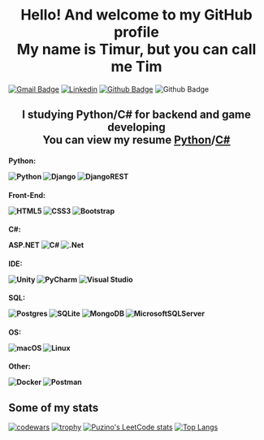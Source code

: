 <h1 align="center">Hello! And welcome to my GitHub profile<br/> My name is Timur, but you can call me Tim</h1>

[![Gmail Badge](https://img.shields.io/badge/-puzino000@gmail.com-c14438?style=flat&logo=Gmail&logoColor=white&link=mailto:puzino000@gmail.com)](mailto:puzino000@gmail.com) 
[![Linkedin](https://img.shields.io/badge/-Timur-0072b1?style=flat&logo=Linkedin&logoColor=white&link=https://www.linkedin.com/in/timur-puzino/)](https://www.linkedin.com/in/timur-puzino) 
[![Github Badge](https://img.shields.io/badge/-Puzino-grey?style=flat&logo=github&logoColor=white&link=https://github.com/Puzino/)](https://www.github.com/Puzino/)
![Github Badge](https://komarev.com/ghpvc/?username=Puzino)

<h2 align='center'>I studying Python/C# for backend and game developing<br/>
You can view my resume <a href='https://drive.google.com/file/d/1EsIhdxhpz9Zqh6vQiU_UG15ejOwt3lV1/view?usp=sharing' target=_blank><u>Python</u></a>/<a href='https://drive.google.com/file/d/1PK1D_ko_cgM766OZaQqkpiJ8bDHSrWUo/view?usp=sharing' target=_blank><u>C#</u></a></h2>

<h4>Python: 

![Python](https://img.shields.io/badge/python-3670A0?style=for-the-badge&logo=python&logoColor=ffdd54)
![Django](https://img.shields.io/badge/django-%23092E20.svg?style=for-the-badge&logo=django&logoColor=white)
![DjangoREST](https://img.shields.io/badge/DJANGO-REST-ff1709?style=for-the-badge&logo=django&logoColor=white&color=ff1709&labelColor=gray)
</h4>

<h4>Front-End:

![HTML5](https://img.shields.io/badge/html5-%23E34F26.svg?style=for-the-badge&logo=html5&logoColor=white)
![CSS3](https://img.shields.io/badge/css3-%231572B6.svg?style=for-the-badge&logo=css3&logoColor=white)
![Bootstrap](https://img.shields.io/badge/bootstrap-%238511FA.svg?style=for-the-badge&logo=bootstrap&logoColor=white)
</h4>
<h4>C#:
  
  ASP.NET
  ![C#](https://img.shields.io/badge/c%23-%23239120.svg?style=for-the-badge&logo=c-sharp&logoColor=white)
  ![.Net](https://img.shields.io/badge/.NET-5C2D91?style=for-the-badge&logo=.net&logoColor=white)
</h4>
<h4>IDE:

![Unity](https://img.shields.io/badge/unity-%23000000.svg?style=for-the-badge&logo=unity&logoColor=white)
![PyCharm](https://img.shields.io/badge/pycharm-143?style=for-the-badge&logo=pycharm&logoColor=black&color=black&labelColor=green)
![Visual Studio](https://img.shields.io/badge/Visual%20Studio-5C2D91.svg?style=for-the-badge&logo=visual-studio&logoColor=white)
</h4>
<h4>SQL:

![Postgres](https://img.shields.io/badge/postgres-%23316192.svg?style=for-the-badge&logo=postgresql&logoColor=white)
![SQLite](https://img.shields.io/badge/sqlite-%2307405e.svg?style=for-the-badge&logo=sqlite&logoColor=white)
![MongoDB](https://img.shields.io/badge/MongoDB-%234ea94b.svg?style=for-the-badge&logo=mongodb&logoColor=white)
![MicrosoftSQLServer](https://img.shields.io/badge/Microsoft%20SQL%20Server-CC2927?style=for-the-badge&logo=microsoft%20sql%20server&logoColor=white)
</h4>

<h4>OS:

![macOS](https://img.shields.io/badge/mac%20os-000000?style=for-the-badge&logo=macos&logoColor=F0F0F0)
![Linux](https://img.shields.io/badge/Linux-FCC624?style=for-the-badge&logo=linux&logoColor=black)
</h4>


<h4>Other:

  ![Docker](https://img.shields.io/badge/docker-%230db7ed.svg?style=for-the-badge&logo=docker&logoColor=white)
  ![Postman](https://img.shields.io/badge/Postman-FF6C37?style=for-the-badge&logo=postman&logoColor=white)
</h4>

<h2>Some of my stats</h2>

[![codewars](https://www.codewars.com/users/Puzino/badges/large)](https://www.codewars.com/users/Puzino)
[![trophy](https://github-profile-trophy.vercel.app/?username=Puzino&theme=onedark)](https://github.com/Puzino)
[![Puzino's LeetCode stats](https://leetcode-stats-six.vercel.app/api?username=Puzino&theme=dark)](https://github.com/Puzino/leetcode-stats)
[![Top Langs](https://github-readme-stats.vercel.app/api/top-langs/?username=Puzino&layout=compact&theme=dark#gh-dark-mode-only)](https://github.com/Puzino/github-readme-stats#gh-dark-mode-only)
